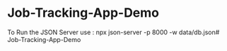 # Job-Tracking-App-Demo


To Run the JSON Server use : npx json-server -p 8000 -w data/db.json# Job-Tracking-App-Demo

